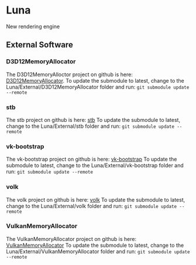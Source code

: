 # Luna
New rendering engine

## External Software
### D3D12MemoryAllocator
The D3D12MemoryAlloctor project on github is here: [D3D12MemoryAllocator](https://github.com/GPUOpen-LibrariesAndSDKs/D3D12MemoryAllocator).
To update the submodule to latest, change to the Luna/External/D3D12MemoryAllocator folder and run:
``git submodule update --remote``

### stb
The stb project on github is here: [stb](https://github.com/nothings/stb)
To update the submodule to latest, change to the Luna/External/stb folder and run:
``git submodule update --remote``

### vk-bootstrap
The vk-bootstrap project on github is here: [vk-bootstrap](https://github.com/charles-lunarg/vk-bootstrap)
To update the submodule to latest, change to the Luna/External/vk-bootstrap folder and run:
``git submodule update --remote``

### volk
The volk project on github is here: [volk](https://github.com/zeux/volk)
To update the submodule to latest, change to the Luna/External/volk folder and run:
``git submodule update --remote``

### VulkanMemoryAllocator
The VulkanMemoryAllocator project on github is here: [VulkanMemoryAllocator](https://github.com/GPUOpen-LibrariesAndSDKs/VulkanMemoryAllocator)
To update the submodule to latest, change to the Luna/External/VulkanMemoryAllocator folder and run:
``git submodule update --remote``